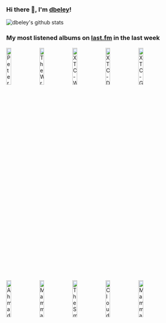 ### Hi there 👋, I'm [dbeley](https://dbeley.ovh/en)!

![dbeley's github stats](https://github-readme-stats.vercel.app/api?username=dbeley)

### My most listened albums on [last.fm](https://www.last.fm/user/d_beley) in the last week

[<img src='https://lastfm.freetls.fastly.net/i/u/300x300/aba3e947061b788834d9415420e716ee.jpg' width='16%' height='16%' alt='Peter Gabriel - I/O'>](https://www.last.fm/music/peter%2bgabriel/i%252fo)&nbsp;
[<img src='https://lastfm.freetls.fastly.net/i/u/300x300/6e7b203533aa47158d87e0feda0e8b5d.jpg' width='16%' height='16%' alt='The Wrens - Silver'>](https://www.last.fm/music/the%2bwrens/silver)&nbsp;
[<img src='https://lastfm.freetls.fastly.net/i/u/300x300/c74ad5df98ec5c8302d0dcf783b15032.png' width='16%' height='16%' alt='XTC - White Music'>](https://www.last.fm/music/xtc/white%2bmusic)&nbsp;
[<img src='https://lastfm.freetls.fastly.net/i/u/300x300/128b19d7deb3ee0c156f27ed3d9a7f22.jpg' width='16%' height='16%' alt='XTC - Drums and Wires'>](https://www.last.fm/music/xtc/drums%2band%2bwires)&nbsp;
[<img src='https://lastfm.freetls.fastly.net/i/u/300x300/30a053c0d8bb783dddd41c24d09b3eec.jpg' width='16%' height='16%' alt='XTC - Go 2'>](https://www.last.fm/music/xtc/go%2b2)&nbsp;
<br>
[<img src='https://lastfm.freetls.fastly.net/i/u/300x300/3a0bd96a0fcc28890dc81035bc6d1d1b.jpg' width='16%' height='16%' alt='Ahmad Jamal - Poinciana'>](https://www.last.fm/music/ahmad%2bjamal/poinciana)&nbsp;
[<img src='https://lastfm.freetls.fastly.net/i/u/300x300/9463ee56d43a8e366d4d4a255041ce87.jpg' width='16%' height='16%' alt='Mammal Hands - Captured Spirits'>](https://www.last.fm/music/mammal%2bhands/captured%2bspirits)&nbsp;
[<img src='https://lastfm.freetls.fastly.net/i/u/300x300/68280042a09a02810dcd0a927efd65d8.jpg' width='16%' height='16%' alt='The Smile - A Light for Attracting Attention'>](https://www.last.fm/music/the%2bsmile/a%2blight%2bfor%2battracting%2battention)&nbsp;
[<img src='https://lastfm.freetls.fastly.net/i/u/300x300/4bb3b4090d73a8ea21135e9d12ae9f2f.jpg' width='16%' height='16%' alt='Cloud Nothings - Life Is Only One Event'>](https://www.last.fm/music/cloud%2bnothings/life%2bis%2bonly%2bone%2bevent)&nbsp;
[<img src='https://lastfm.freetls.fastly.net/i/u/300x300/77d5ce44870fbdcb8f3b0da2212269e4.jpg' width='16%' height='16%' alt='Mammal Hands - Shadow Work'>](https://www.last.fm/music/mammal%2bhands/shadow%2bwork)&nbsp;
<br>
